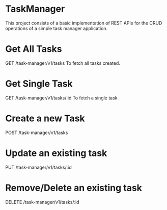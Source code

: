 # TaskManager
This project consists of a basic implementation of REST APIs for the CRUD operations of a simple task manager application.

# Get All Tasks
GET /task-manager/v1/tasks
To fetch all tasks created.

# Get Single Task
GET /task-manager/v1/tasks/:id
To fetch a single task

# Create a new Task
POST /task-manager/v1/tasks

# Update an existing task
PUT /task-manager/v1/tasks/:id

# Remove/Delete an existing task
DELETE /task-manager/v1/tasks/:id

